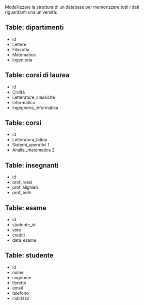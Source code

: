 Modellizzare la struttura di un database per memorizzare tutti i dati riguardanti una università:

## Table: dipartimenti

- id
- Lettere
- Filosofia
- Matematica
- Ingenieria

## Table: corsi di laurea

- id
- Civiltà
- Letterature_classiche
- Informatica
- Ingegneria_informatica

## Table: corsi

- id
- Letteratura_latina
- Sistemi_operativi 1
- Analisi_matematica 2

## Table: insegnanti

- id
- prof_rossi
- prof_alighieri
- prof_belli

## Table: esame

- id
- studente_id
- voto
- crediti
- data_esame

## Table: studente

- id
- nome
- cognome
- libretto
- email
- telefono
- indirizzo